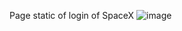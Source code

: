 Page static of login of SpaceX
![image](https://user-images.githubusercontent.com/79670670/178803994-0a5e8db8-2530-4aa4-a7c7-a8dfaa75984c.png)
